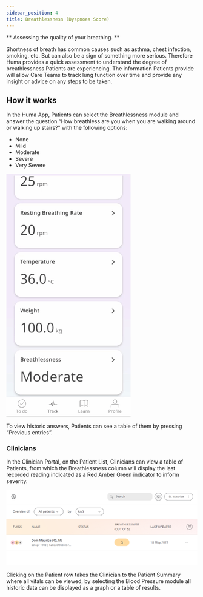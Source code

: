```yaml
---
sidebar_position: 4
title: Breathlessness (Dyspnoea Score)
---
```


** Assessing the quality of your breathing. **

Shortness of breath has common causes such as asthma, chest infection, smoking, etc. But can also be a sign of something more serious. Therefore Huma provides a quick assessment to understand the degree of breathlessness Patients are experiencing. The information Patients provide will allow Care Teams to track lung function over time and provide any insight or advice on any steps to be taken. 

## How it works

In the Huma App, Patients can select the Breathlessness module and answer the question “How breathless are you when you are walking around or walking up stairs?” with the following options:
- None
- Mild
- Moderate
- Severe
- Very Severe

![Adding a breathlessness score to Huma App](./assets/breathlessness.gif)

To view historic answers, Patients can see a table of them by pressing “Previous entries”.

### Clinicians

In the Clinician Portal, on the Patient List, Clinicians can view a table of Patients, from which the Breathlessness column will display the last recorded reading indicated as a Red Amber Green indicator to inform severity. 

![Viewing Patient data in the Clinician Portal](./assets/cp-patient-list-breathlessness.png)

Clicking on the Patient row takes the Clinician to the Patient Summary where all vitals can be viewed, by selecting the Blood Pressure module all historic data can be displayed as a graph or a table of results.